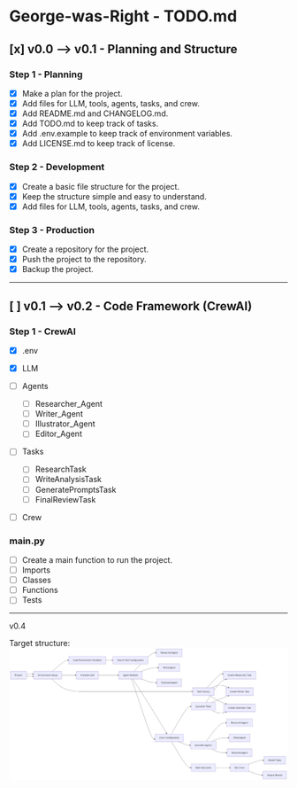 # George-was-Right - TODO.md

## [x] v0.0 --> v0.1 - Planning and Structure

### Step 1 - Planning

- [x] Make a plan for the project.
- [x] Add files for LLM, tools, agents, tasks, and crew.
- [x] Add README.md and CHANGELOG.md.
- [x] Add TODO.md to keep track of tasks.
- [x] Add .env.example to keep track of environment variables.
- [x] Add LICENSE.md to keep track of license.

### Step 2 - Development

- [x] Create a basic file structure for the project.
- [x] Keep the structure simple and easy to understand.
- [x] Add files for LLM, tools, agents, tasks, and crew.

### Step 3 - Production

- [x] Create a repository for the project.
- [x] Push the project to the repository.
- [x] Backup the project.

---

## [ ] v0.1 --> v0.2 - Code Framework (CrewAI)

### Step 1 - CrewAI

- [x] .env

- [x] LLM

- [ ] Agents
  - [ ] Researcher_Agent
  - [ ] Writer_Agent
  - [ ] Illustrator_Agent
  - [ ] Editor_Agent

- [ ] Tasks
  - [ ] ResearchTask
  - [ ] WriteAnalysisTask
  - [ ] GeneratePromptsTask
  - [ ] FinalReviewTask

- [ ] Crew
  
### main.py

- [ ] Create a main function to run the project.
- [ ] Imports
- [ ] Classes
- [ ] Functions
- [ ] Tests

---

v0.4

Target structure:
![Rework the structure](images\TODO-v0.4.png)

